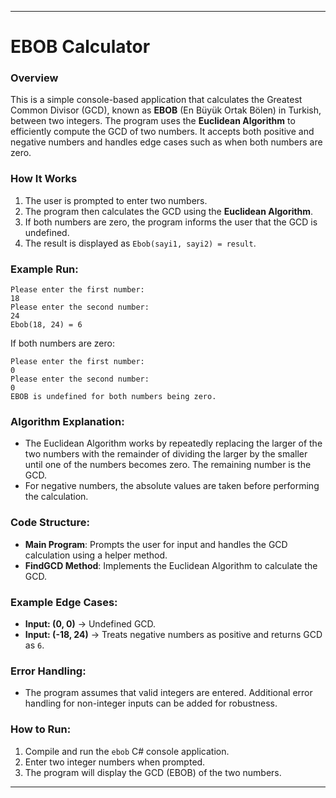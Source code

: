 
---

# EBOB Calculator

### Overview

This is a simple console-based application that calculates the Greatest Common Divisor (GCD), known as **EBOB** (En Büyük Ortak Bölen) in Turkish, between two integers. The program uses the **Euclidean Algorithm** to efficiently compute the GCD of two numbers. It accepts both positive and negative numbers and handles edge cases such as when both numbers are zero.

### How It Works

1. The user is prompted to enter two numbers.
2. The program then calculates the GCD using the **Euclidean Algorithm**.
3. If both numbers are zero, the program informs the user that the GCD is undefined.
4. The result is displayed as `Ebob(sayi1, sayi2) = result`.

### Example Run:

```
Please enter the first number: 
18
Please enter the second number: 
24
Ebob(18, 24) = 6
```

If both numbers are zero:

```
Please enter the first number: 
0
Please enter the second number: 
0
EBOB is undefined for both numbers being zero.
```

### Algorithm Explanation:

- The Euclidean Algorithm works by repeatedly replacing the larger of the two numbers with the remainder of dividing the larger by the smaller until one of the numbers becomes zero. The remaining number is the GCD.
- For negative numbers, the absolute values are taken before performing the calculation.

### Code Structure:

- **Main Program**: Prompts the user for input and handles the GCD calculation using a helper method.
- **FindGCD Method**: Implements the Euclidean Algorithm to calculate the GCD.

### Example Edge Cases:

- **Input: (0, 0)** → Undefined GCD.
- **Input: (-18, 24)** → Treats negative numbers as positive and returns GCD as `6`.
  
### Error Handling:
- The program assumes that valid integers are entered. Additional error handling for non-integer inputs can be added for robustness.

### How to Run:

1. Compile and run the `ebob` C# console application.
2. Enter two integer numbers when prompted.
3. The program will display the GCD (EBOB) of the two numbers.

---

